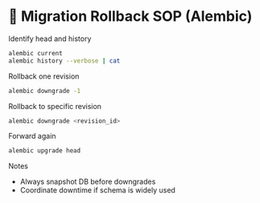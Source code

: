 # 🔄 Migration Rollback SOP (Alembic)

Identify head and history
```bash
alembic current
alembic history --verbose | cat
```

Rollback one revision
```bash
alembic downgrade -1
```

Rollback to specific revision
```bash
alembic downgrade <revision_id>
```

Forward again
```bash
alembic upgrade head
```

Notes
- Always snapshot DB before downgrades
- Coordinate downtime if schema is widely used 